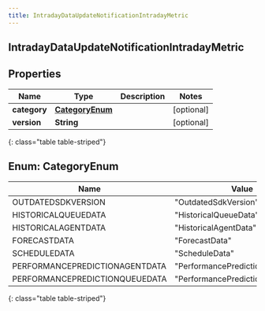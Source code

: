 ```yaml
---
title: IntradayDataUpdateNotificationIntradayMetric
---
```

## IntradayDataUpdateNotificationIntradayMetric


## Properties

| Name | Type | Description | Notes |
| ------------ | ------------- | ------------- | ------------- |
| **category** | [**CategoryEnum**](#CategoryEnum) |  |  [optional] |
| **version** | **String** |  |  [optional] |
{: class="table table-striped"}


<a name="CategoryEnum"></a>

## Enum: CategoryEnum

| Name | Value |
| ---- | ----- |
| OUTDATEDSDKVERSION | &quot;OutdatedSdkVersion&quot; |
| HISTORICALQUEUEDATA | &quot;HistoricalQueueData&quot; |
| HISTORICALAGENTDATA | &quot;HistoricalAgentData&quot; |
| FORECASTDATA | &quot;ForecastData&quot; |
| SCHEDULEDATA | &quot;ScheduleData&quot; |
| PERFORMANCEPREDICTIONAGENTDATA | &quot;PerformancePredictionAgentData&quot; |
| PERFORMANCEPREDICTIONQUEUEDATA | &quot;PerformancePredictionQueueData&quot; |
{: class="table table-striped"}


